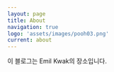 ```yaml
---
layout: page
title: About
navigation: true
logo: 'assets/images/pooh03.png'
current: about
---
```


이 블로그는 Emil Kwak의 장소입니다.
